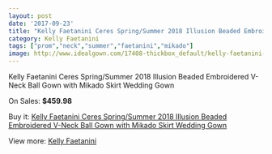 ```yaml
---
layout: post
date: '2017-09-23'
title: "Kelly Faetanini Ceres Spring/Summer 2018 Illusion Beaded Embroidered V-Neck Ball Gown with Mikado Skirt Wedding Gown"
category: Kelly Faetanini
tags: ["prom","neck","summer","faetanini","mikado"]
image: http://www.idealgown.com/17408-thickbox_default/kelly-faetanini-ceres-spring-summer-2018-illusion-beaded-embroidered-v-neck-ball-gown-with-mikado-skirt-wedding-gown.jpg
---
```

Kelly Faetanini Ceres Spring/Summer 2018 Illusion Beaded Embroidered V-Neck Ball Gown with Mikado Skirt Wedding Gown

On Sales: **$459.98**
<a href="https://www.idealgown.com/en/kelly-faetanini/6830-kelly-faetanini-ceres-spring-summer-2018-illusion-beaded-embroidered-v-neck-ball-gown-with-mikado-skirt-wedding-gown.html"><amp-img layout="responsive" width="600" height="600" src="//www.idealgown.com/17408-thickbox_default/kelly-faetanini-ceres-spring-summer-2018-illusion-beaded-embroidered-v-neck-ball-gown-with-mikado-skirt-wedding-gown.jpg" alt="Kelly Faetanini Ceres Spring/Summer 2018 Illusion Beaded Embroidered V-Neck Ball Gown with Mikado Skirt Wedding Gown 0" /></a>
<a href="https://www.idealgown.com/en/kelly-faetanini/6830-kelly-faetanini-ceres-spring-summer-2018-illusion-beaded-embroidered-v-neck-ball-gown-with-mikado-skirt-wedding-gown.html"><amp-img layout="responsive" width="600" height="600" src="//www.idealgown.com/17411-thickbox_default/kelly-faetanini-ceres-spring-summer-2018-illusion-beaded-embroidered-v-neck-ball-gown-with-mikado-skirt-wedding-gown.jpg" alt="Kelly Faetanini Ceres Spring/Summer 2018 Illusion Beaded Embroidered V-Neck Ball Gown with Mikado Skirt Wedding Gown 1" /></a>
<a href="https://www.idealgown.com/en/kelly-faetanini/6830-kelly-faetanini-ceres-spring-summer-2018-illusion-beaded-embroidered-v-neck-ball-gown-with-mikado-skirt-wedding-gown.html"><amp-img layout="responsive" width="600" height="600" src="//www.idealgown.com/17410-thickbox_default/kelly-faetanini-ceres-spring-summer-2018-illusion-beaded-embroidered-v-neck-ball-gown-with-mikado-skirt-wedding-gown.jpg" alt="Kelly Faetanini Ceres Spring/Summer 2018 Illusion Beaded Embroidered V-Neck Ball Gown with Mikado Skirt Wedding Gown 2" /></a>
<a href="https://www.idealgown.com/en/kelly-faetanini/6830-kelly-faetanini-ceres-spring-summer-2018-illusion-beaded-embroidered-v-neck-ball-gown-with-mikado-skirt-wedding-gown.html"><amp-img layout="responsive" width="600" height="600" src="//www.idealgown.com/17409-thickbox_default/kelly-faetanini-ceres-spring-summer-2018-illusion-beaded-embroidered-v-neck-ball-gown-with-mikado-skirt-wedding-gown.jpg" alt="Kelly Faetanini Ceres Spring/Summer 2018 Illusion Beaded Embroidered V-Neck Ball Gown with Mikado Skirt Wedding Gown 3" /></a>

Buy it: [Kelly Faetanini Ceres Spring/Summer 2018 Illusion Beaded Embroidered V-Neck Ball Gown with Mikado Skirt Wedding Gown](https://www.idealgown.com/en/kelly-faetanini/6830-kelly-faetanini-ceres-spring-summer-2018-illusion-beaded-embroidered-v-neck-ball-gown-with-mikado-skirt-wedding-gown.html "Kelly Faetanini Ceres Spring/Summer 2018 Illusion Beaded Embroidered V-Neck Ball Gown with Mikado Skirt Wedding Gown")

View more: [Kelly Faetanini](https://www.idealgown.com/en/117-kelly-faetanini "Kelly Faetanini")